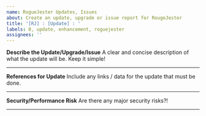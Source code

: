 ```yaml
---
name: RogueJester Updates, Issues
about: Create an update, upgrade or issue report for RougeJester
title: '[RJ] : [Update] : '
labels: 0, update, enhancement, roguejester
assignees: ''
---
```


**Describe the Update/Upgrade/Issue**
A clear and concise description of what the update will be. Keep it simple!

* * *

**References for Update**
Include any links / data for the update that must be done.

* * *

**Security/Performance Risk**
Are there any major security risks?!

* * *
